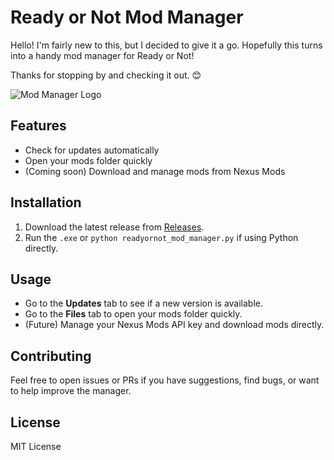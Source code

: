 # Ready or Not Mod Manager

Hello! I'm fairly new to this, but I decided to give it a go. Hopefully this turns into a handy mod manager for Ready or Not!  

Thanks for stopping by and checking it out. 😊

![Mod Manager Logo](https://github.com/user-attachments/assets/ad8c4be1-ca4c-4e59-9de3-0e4fe2cb5a8f)

## Features

- Check for updates automatically
- Open your mods folder quickly
- (Coming soon) Download and manage mods from Nexus Mods

## Installation

1. Download the latest release from [Releases](https://github.com/YourName/yourrepo/releases).
2. Run the `.exe` or `python readyornot_mod_manager.py` if using Python directly.

## Usage

- Go to the **Updates** tab to see if a new version is available.
- Go to the **Files** tab to open your mods folder quickly.
- (Future) Manage your Nexus Mods API key and download mods directly.

## Contributing

Feel free to open issues or PRs if you have suggestions, find bugs, or want to help improve the manager.

## License

MIT License
